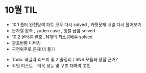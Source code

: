 # 10월 TIL
- 10.1 플머 완전탐색 파트 모두 다시 solved , 카펫문제 내일 다시 풀어보기
- 문자열 압축 , zaden case ,  행렬 곱셈 solved
- 10.2 올바른 괄호 , N개의 최소공배수 solved
- 괄호변환 디버깅
- 구현위주로 문제 더 풀기

* Todo: 바닐라 리드미 및 기술정리 / SNS 모듈화 장점 근거?
* 작업 리스트 - 더욱 성능 및 구조 대하여 고민
